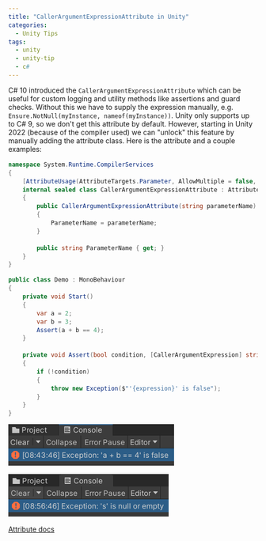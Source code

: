 ```yaml
---
title: "CallerArgumentExpressionAttribute in Unity"
categories:
  - Unity Tips
tags:
  - unity
  - unity-tip
  - c#
---
```


C# 10 introduced the `CallerArgumentExpressionAttribute` which can be useful for custom logging and utility methods like assertions and guard checks. Without this we have to supply the expression manually, e.g. `Ensure.NotNull(myInstance, nameof(myInstance))`. Unity only supports up to C# 9, so we don't get this attribute by default. However, starting in Unity 2022 (because of the compiler used) we can "unlock" this feature by manually adding the attribute class. Here is the attribute and a couple examples:

```csharp
namespace System.Runtime.CompilerServices
{
    [AttributeUsage(AttributeTargets.Parameter, AllowMultiple = false, Inherited = false)]
    internal sealed class CallerArgumentExpressionAttribute : Attribute
    {
        public CallerArgumentExpressionAttribute(string parameterName)
        {
            ParameterName = parameterName;
        }

        public string ParameterName { get; }
    }
}
```

```csharp
public class Demo : MonoBehaviour
{
    private void Start()
    {
        var a = 2;
        var b = 3;
        Assert(a + b == 4);
    }

    private void Assert(bool condition, [CallerArgumentExpression] string expression = "")
    {
        if (!condition)
        {
            throw new Exception($"'{expression}' is false");
        }
    }
}
```

![caller-argument-expression-attribute1](/assets/images/caller-argument-expression-attribute1.png)

![caller-argument-expression-attribute2](/assets/images/caller-argument-expression-attribute2.png)

[Attribute docs](https://learn.microsoft.com/en-us/dotnet/api/system.runtime.compilerservices.callerargumentexpressionattribute?view=net-7.0)
